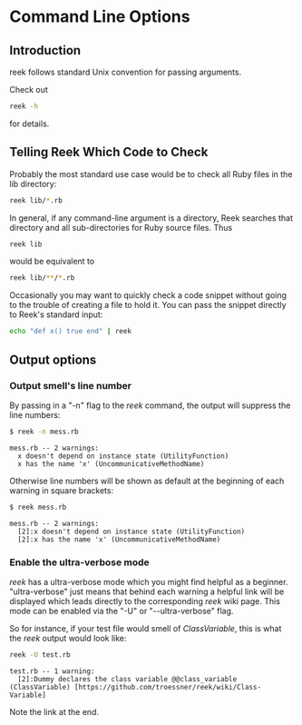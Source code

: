 # Command Line Options

## Introduction

reek follows standard Unix convention for passing arguments.

Check out

```Bash
reek -h
```

for details.

## Telling Reek Which Code to Check

Probably the most standard use case would be to check all Ruby files in the lib directory:

```Bash
reek lib/*.rb
```

In general, if any command-line argument is a directory, Reek searches that directory and all sub-directories for Ruby source files. Thus

```Bash
reek lib
```

would be equivalent to 

```Bash
reek lib/**/*.rb
```

Occasionally you may want to quickly check a code snippet without going to the trouble of creating a file to hold it. You can pass the snippet directly to Reek's standard input:

```Bash
echo "def x() true end" | reek
```

## Output options

### Output smell's line number

By passing in a "-n" flag to the _reek_ command, the output will suppress the line numbers:

```Bash
$ reek -n mess.rb
```

```
mess.rb -- 2 warnings:
  x doesn't depend on instance state (UtilityFunction)
  x has the name 'x' (UncommunicativeMethodName)
```

Otherwise line numbers will be shown as default at the beginning of each warning in square brackets:

```Bash
$ reek mess.rb
```

```
mess.rb -- 2 warnings:
  [2]:x doesn't depend on instance state (UtilityFunction)
  [2]:x has the name 'x' (UncommunicativeMethodName)
```

### Enable the ultra-verbose mode

_reek_ has a ultra-verbose mode which you might find helpful as a beginner. "ultra-verbose" just means that behind each warning a helpful link will be displayed which leads directly to the corresponding _reek_ wiki page.
This mode can be enabled via the "-U" or "--ultra-verbose" flag.

So for instance, if your test file would smell of _ClassVariable_, this is what the _reek_ output would look like:

```Bash
reek -U test.rb 
```
```
test.rb -- 1 warning:
  [2]:Dummy declares the class variable @@class_variable (ClassVariable) [https://github.com/troessner/reek/wiki/Class-Variable]
```

Note the link at the end.
